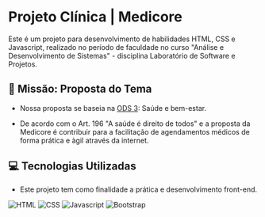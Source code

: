 # Projeto Clínica | Medicore

Este é um projeto para desenvolvimento de habilidades HTML, CSS e Javascript, realizado no período de faculdade no curso "Análise e Desenvolvimento de Sistemas" - disciplina Laboratório de Software e Projetos.

## 📌 Missão: Proposta do Tema
- Nossa proposta se baseia na [ODS 3](https://www.estrategiaods.org.br/os-ods/ods3/): Saúde e bem-estar.

- De acordo com o Art. 196 "A saúde é direito de todos" e a proposta da Medicore é contribuir para a facilitação de agendamentos médicos de forma prática e àgil através da internet.

## 💻 Tecnologias Utilizadas

- Este projeto tem como finalidade a prática e desenvolvimento front-end.


![HTML](https://img.shields.io/badge/HTML-239120?style=for-the-badge&logo=html5&logoColor=white)
![CSS](https://img.shields.io/badge/CSS3-1572B6?style=for-the-badge&logo=css3&logoColor=white)
![Javascript](https://img.shields.io/badge/JavaScript-323330?style=for-the-badge&logo=javascript&logoColor=F7DF1E)
![Bootstrap](https://img.shields.io/badge/Bootstrap-563D7C?style=for-the-badge&logo=bootstrap&logoColor=white)



